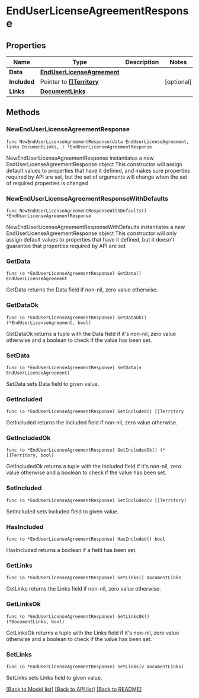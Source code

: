 # EndUserLicenseAgreementResponse

## Properties

Name | Type | Description | Notes
------------ | ------------- | ------------- | -------------
**Data** | [**EndUserLicenseAgreement**](EndUserLicenseAgreement.md) |  | 
**Included** | Pointer to [**[]Territory**](Territory.md) |  | [optional] 
**Links** | [**DocumentLinks**](DocumentLinks.md) |  | 

## Methods

### NewEndUserLicenseAgreementResponse

`func NewEndUserLicenseAgreementResponse(data EndUserLicenseAgreement, links DocumentLinks, ) *EndUserLicenseAgreementResponse`

NewEndUserLicenseAgreementResponse instantiates a new EndUserLicenseAgreementResponse object
This constructor will assign default values to properties that have it defined,
and makes sure properties required by API are set, but the set of arguments
will change when the set of required properties is changed

### NewEndUserLicenseAgreementResponseWithDefaults

`func NewEndUserLicenseAgreementResponseWithDefaults() *EndUserLicenseAgreementResponse`

NewEndUserLicenseAgreementResponseWithDefaults instantiates a new EndUserLicenseAgreementResponse object
This constructor will only assign default values to properties that have it defined,
but it doesn't guarantee that properties required by API are set

### GetData

`func (o *EndUserLicenseAgreementResponse) GetData() EndUserLicenseAgreement`

GetData returns the Data field if non-nil, zero value otherwise.

### GetDataOk

`func (o *EndUserLicenseAgreementResponse) GetDataOk() (*EndUserLicenseAgreement, bool)`

GetDataOk returns a tuple with the Data field if it's non-nil, zero value otherwise
and a boolean to check if the value has been set.

### SetData

`func (o *EndUserLicenseAgreementResponse) SetData(v EndUserLicenseAgreement)`

SetData sets Data field to given value.


### GetIncluded

`func (o *EndUserLicenseAgreementResponse) GetIncluded() []Territory`

GetIncluded returns the Included field if non-nil, zero value otherwise.

### GetIncludedOk

`func (o *EndUserLicenseAgreementResponse) GetIncludedOk() (*[]Territory, bool)`

GetIncludedOk returns a tuple with the Included field if it's non-nil, zero value otherwise
and a boolean to check if the value has been set.

### SetIncluded

`func (o *EndUserLicenseAgreementResponse) SetIncluded(v []Territory)`

SetIncluded sets Included field to given value.

### HasIncluded

`func (o *EndUserLicenseAgreementResponse) HasIncluded() bool`

HasIncluded returns a boolean if a field has been set.

### GetLinks

`func (o *EndUserLicenseAgreementResponse) GetLinks() DocumentLinks`

GetLinks returns the Links field if non-nil, zero value otherwise.

### GetLinksOk

`func (o *EndUserLicenseAgreementResponse) GetLinksOk() (*DocumentLinks, bool)`

GetLinksOk returns a tuple with the Links field if it's non-nil, zero value otherwise
and a boolean to check if the value has been set.

### SetLinks

`func (o *EndUserLicenseAgreementResponse) SetLinks(v DocumentLinks)`

SetLinks sets Links field to given value.



[[Back to Model list]](../README.md#documentation-for-models) [[Back to API list]](../README.md#documentation-for-api-endpoints) [[Back to README]](../README.md)


